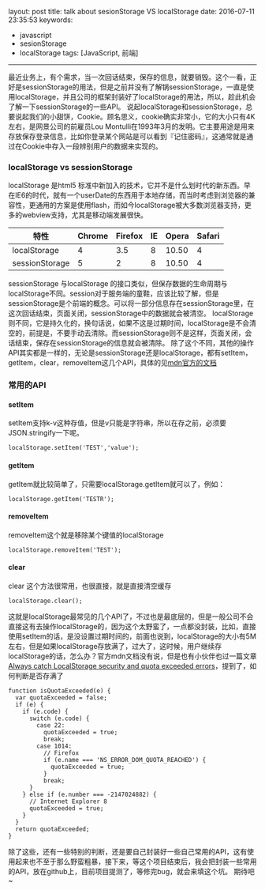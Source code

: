 layout: post
title: talk about sesionStorage VS localStorage
date: 2016-07-11 23:35:53
keywords:
- javascript
- sesionStorage
- localStorage
tags: [JavaScript, 前端]
---

最近业务上，有个需求，当一次回话结束，保存的信息，就要销毁。这个一看，正好是sessionStorage的用法，但是之前并没有了解锅sessionStorage，一直是使用localStorage，并且公司的框架封装好了localStorage的用法，所以，趁此机会了解一下sessionStorage的一些API。<!--more-->
说起localStorage和sessionStorage，总要说起我们的小甜饼，Cookie。顾名思义，cookie确实非常小，它的大小只有4K左右，是网景公司的前雇员Lou Montulli在1993年3月的发明。它主要用途是用来存放保存登录信息，比如你登录某个网站是可以看到『记住密码』，这通常就是通过在Cookie中存入一段辨别用户的数据来实现的。

### localStorage vs sessionStorage
localStorage 是html5 标准中新加入的技术，它并不是什么划时代的新东西。早在IE6的时代，就有一个userDate的东西用于本地存储，而当时考虑到浏览器的兼容性，更通用的方案是使用flash，而如今localStorage被大多数浏览器支持，更多的webview支持，尤其是移动端发展很快。

|特性|Chrome|Firefox|IE|Opera|Safari|
|----|----|----|----|----|----|
|localStorage|4|3.5|8|10.50|4|
|sessionStorage|5|2|8|10.50|4|

sessionStorage 与localStorage 的接口类似，但保存数据的生命周期与localStorage不同。session对于服务端的童鞋，应该比较了解，但是sessionStorage是个前端的概念。可以将一部分信息存在sessionStorage里，在这次回话结束，页面关闭，sessionStorage中的数据就会被清空。
localStorage则不同，它是持久化的，换句话说，如果不这是过期时间，localStorage是不会清空的，前提是，不要手动去清除。而sessionStorage则不是这样，页面关闭，会话结束，保存在sessionStorage的信息就会被清除。
除了这个不同，其他的操作API其实都是一样的，无论是sessionStorage还是localStorage，都有setItem，getItem，clear，removeItem这几个API，具体的见[mdn官方的文档](https://developer.mozilla.org/en-US/docs/Web/API/Window/sessionStorage)

### 常用的API

#### setItem

setItem支持k-v这种存值，但是v只能是字符串，所以在存之前，必须要JSON.stringify一下呢。

````
localStorage.setItem('TEST','value');

````

#### getItem

getItem就比较简单了，只需要localStorage.getItem就可以了，例如：

````
localStorage.getItem('TESTR');
````

#### removeItem

removeItem这个就是移除某个键值的localStorage

````
localStorage.removeItem('TEST');
````

#### clear

clear 这个方法很常用，也很直接，就是直接清空缓存

````
localStorage.clear();

````

这就是localStorage最常见的几个API了，不过也是最底层的，但是一般公司不会直接这有去操作localStorage的，因为这个太野蛮了，一点都没封装，比如，直接使用setItem的话，是没设置过期时间的，前面也说到，localStorage的大小有5M左右，但是如果localStorage存放满了，过大了，这时候，用户继续存localStorage的话，怎么办？官方mdn文档没有说，但是也有小伙伴也过一篇文章[Always catch LocalStorage security and quota exceeded errors](http://crocodillon.com/blog/always-catch-localstorage-security-and-quota-exceeded-errors)，提到了，如何判断是否存满了

````
function isQuotaExceeded(e) {
  var quotaExceeded = false;
  if (e) {
    if (e.code) {
      switch (e.code) {
        case 22:
          quotaExceeded = true;
          break;
        case 1014:
          // Firefox
          if (e.name === 'NS_ERROR_DOM_QUOTA_REACHED') {
            quotaExceeded = true;
          }
          break;
      }
    } else if (e.number === -2147024882) {
      // Internet Explorer 8
      quotaExceeded = true;
    }
  }
  return quotaExceeded;
}

````

除了这些，还有一些特别的判断，还是要自己封装好一些自己常用的API，这有使用起来也不至于那么野蛮粗暴，接下来，等这个项目结束后，我会把封装一些常用的API，放在github上，目前项目提测了，等修完bug，就会来填这个坑。
期待吧~
